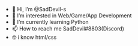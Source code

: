 - 👋 Hi, I’m @SadDevil-s
- 👀 I’m interested in Web/Game/App Development 
- 🌱 I’m currently learning Python
- 📫 How to reach me SadDevil#8803(Discord)
- 🤓 i know html/css


